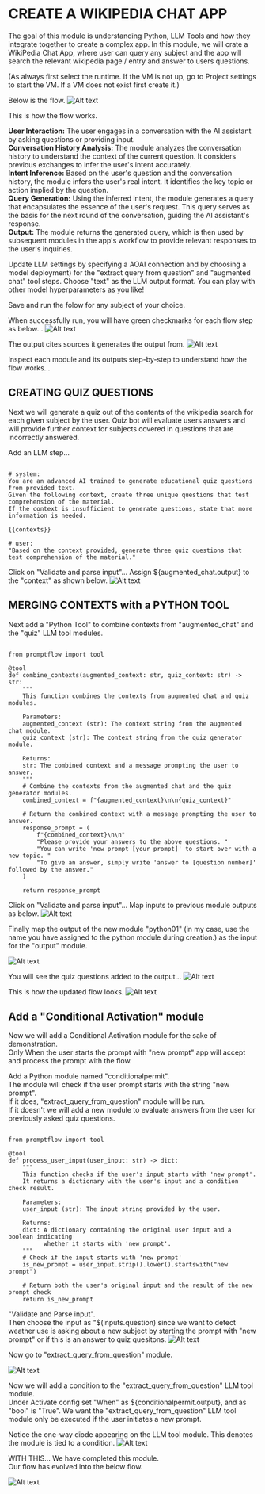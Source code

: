 # CREATE A WIKIPEDIA CHAT APP 
The goal of this module is understanding Python, LLM Tools and how they integrate together to create a complex app. 
In this module, we will crate a WikiPedia Chat App, where user can query any subject and the app will search the relevant wikipedia page / entry and answer to users questions. 

(As always first select the runtime. If the VM is not up, go to Project settings to start the VM. If a VM does not exist first create it.)

Below is the flow.
![Alt text](../../media/lab141.png)

This is how the flow works.

**User Interaction:**
The user engages in a conversation with the AI assistant by asking questions or providing input.\
**Conversation History Analysis:**
The module analyzes the conversation history to understand the context of the current question. It considers previous exchanges to infer the user's intent accurately.\
**Intent Inference:**
Based on the user's question and the conversation history, the module infers the user's real intent. It identifies the key topic or action implied by the question. \
**Query Generation:**
Using the inferred intent, the module generates a query that encapsulates the essence of the user's request. This query serves as the basis for the next round of the conversation, guiding the AI assistant's response. \
**Output:**
The module returns the generated query, which is then used by subsequent modules in the app's workflow to provide relevant responses to the user's inquiries. 

Update LLM settings by specifying a AOAI connection and by choosing a model deployment) for the "extract query from question" and "augmented chat" tool steps. Choose "text" as the LLM output format. You can play with other model hyperparameters as you like!

Save and run the folow for any subject of your choice.

When successfully run, you will have green checkmarks for each flow step as below...
![Alt text](../../media/lab142.png)

The output cites sources it generates the output from.
![Alt text](../../media/lab143.png)

Inspect each module and its outputs step-by-step to understand how the flow works...

## CREATING QUIZ QUESTIONS 
Next we will generate a quiz out of the contents of the wikipedia search for each given subject by the user. 
Quiz bot will evaluate users answers and will provide further context for subjects covered in questions that are incorrectly answered.

Add an LLM step...


<pre><code>
# system:
You are an advanced AI trained to generate educational quiz questions from provided text.
Given the following context, create three unique questions that test comprehension of the material.
If the context is insufficient to generate questions, state that more information is needed.

{{contexts}}

# user:
"Based on the context provided, generate three quiz questions that test comprehension of the material."
</code></pre>

Click on "Validate and parse input"...
Assign ${augmented_chat.output} to the "context" as shown below.
![Alt text](../../media/154.png)

## MERGING CONTEXTS with a PYTHON TOOL
Next add a "Python Tool" to combine contexts from "augmented_chat" and the "quiz" LLM tool modules.

<pre><code>
from promptflow import tool

@tool
def combine_contexts(augmented_context: str, quiz_context: str) -> str:
    """
    This function combines the contexts from augmented chat and quiz modules.

    Parameters:
    augmented_context (str): The context string from the augmented chat module.
    quiz_context (str): The context string from the quiz generator module.

    Returns:
    str: The combined context and a message prompting the user to answer.
    """
    # Combine the contexts from the augmented chat and the quiz generator modules.
    combined_context = f"{augmented_context}\n\n{quiz_context}"
    
    # Return the combined context with a message prompting the user to answer.
    response_prompt = (
        f"{combined_context}\n\n"
        "Please provide your answers to the above questions. "
        "You can write 'new prompt [your prompt]' to start over with a new topic. "
        "To give an answer, simply write 'answer to [question number]' followed by the answer."
    )
    
    return response_prompt
</code></pre>


Click on "Validate and parse input"...
Map inputs to previous module outputs as below.
![Alt text](../../media/146.png)

Finally map the output of the new module "python01" (in my case, use the name you have assigned to the python module during creation.) as the input for the "output" module.

![Alt text](../../media/147.png)

You will see the quiz questions added to the output...
![Alt text](../../media/148.png)

This is how the updated flow looks. 
![Alt text](../../media/149.png)


## Add a "Conditional Activation" module 
Now we will add a Conditional Activation module for the sake of demonstration. \
Only When the user starts the prompt with "new prompt" app will accept and process the prompt with the flow.

Add a Python module named "conditionalpermit". \
The module will check if the user prompt starts with the string "new prompt". \
If it does, "extract_query_from_question" module will be run. \
If it doesn't we will add a new module to evaluate answers from the user for previously asked quiz questions.

<pre><code>
from promptflow import tool

@tool
def process_user_input(user_input: str) -> dict:
    """
    This function checks if the user's input starts with 'new prompt'.
    It returns a dictionary with the user's input and a condition check result.

    Parameters:
    user_input (str): The input string provided by the user.

    Returns:
    dict: A dictionary containing the original user input and a boolean indicating
          whether it starts with 'new prompt'.
    """
    # Check if the input starts with 'new prompt'
    is_new_prompt = user_input.strip().lower().startswith("new prompt")
    
    # Return both the user's original input and the result of the new prompt check
    return is_new_prompt
</code></pre>

"Validate and Parse input". \
Then choose the input as "$(inputs.question) since we want to detect weather use is asking about a new subject by starting the prompt with "new prompt" or if this is an answer to quiz quesitons.
![Alt text](../../media/150.png)


Now go to "extract_query_from_question" module.

![Alt text](../../media/lab151.png)

Now we will add a condition to the "extract_query_from_question" LLM tool module.\
Under Activate config set "When" as ${conditionalpermit.output}, and as "bool" is "True". 
We want the "extract_query_from_question" LLM tool module only be executed if the user initiates a new prompt. 

Notice the one-way diode appearing on the LLM tool module. This denotes the module is tied to a condition.
![Alt text](../../media/152.png)

WITH THIS...
We have completed this module. \
Our flow has evolved into the below flow.

![Alt text](../../media/155.png)